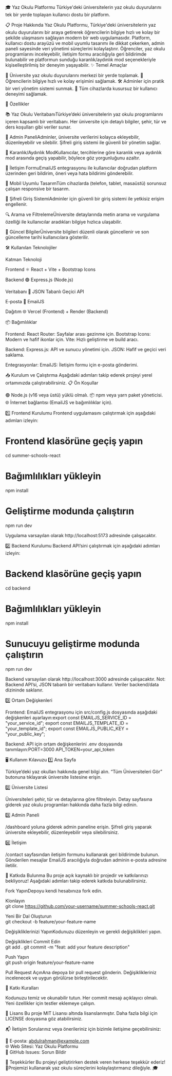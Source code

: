 🎓 Yaz Okulu Platformu
Türkiye'deki üniversitelerin yaz okulu duyurularını tek bir yerde toplayan kullanıcı dostu bir platform.

  
  
  
  



📋 Proje Hakkında
Yaz Okulu Platformu, Türkiye'deki üniversitelerin yaz okulu duyurularını bir araya getirerek öğrencilerin bilgiye hızlı ve kolay bir şekilde ulaşmasını sağlayan modern bir web uygulamasıdır. Platform, kullanıcı dostu arayüzü ve mobil uyumlu tasarımı ile dikkat çekerken, admin paneli sayesinde veri yönetimi süreçlerini kolaylaştırır. Öğrenciler, yaz okulu programlarını inceleyebilir, iletişim formu aracılığıyla geri bildirimde bulunabilir ve platformun sunduğu karanlık/aydınlık mod seçenekleriyle kişiselleştirilmiş bir deneyim yaşayabilir.
✨ Temel Amaçlar

🏫 Üniversite yaz okulu duyurularını merkezi bir yerde toplamak.
📖 Öğrencilerin bilgiye hızlı ve kolay erişimini sağlamak.
🛠️ Adminler için pratik bir veri yönetim sistemi sunmak.
📱 Tüm cihazlarda kusursuz bir kullanıcı deneyimi sağlamak.


🚀 Özellikler

📚 Yaz Okulu VeritabanıTürkiye’deki üniversitelerin yaz okulu programlarını içeren kapsamlı bir veritabanı. Her üniversite için detaylı bilgiler, şehir, tür ve ders koşulları gibi veriler sunar.

🧠 Admin PaneliAdminler, üniversite verilerini kolayca ekleyebilir, düzenleyebilir ve silebilir. Şifreli giriş sistemi ile güvenli bir yönetim sağlar.

🌙 Karanlık/Aydınlık ModKullanıcılar, tercihlerine göre karanlık veya aydınlık mod arasında geçiş yapabilir, böylece göz yorgunluğunu azaltır.

💌 İletişim FormuEmailJS entegrasyonu ile kullanıcılar doğrudan platform üzerinden geri bildirim, öneri veya hata bildirimi gönderebilir.

📱 Mobil Uyumlu TasarımTüm cihazlarda (telefon, tablet, masaüstü) sorunsuz çalışan responsive bir tasarım.

🔐 Şifreli Giriş SistemiAdminler için güvenli bir giriş sistemi ile yetkisiz erişim engellenir.

🔍 Arama ve FiltrelemeÜniversite detaylarında metin arama ve vurgulama özelliği ile kullanıcılar aradıkları bilgiye hızlıca ulaşabilir.

📅 Güncel BilgilerÜniversite bilgileri düzenli olarak güncellenir ve son güncelleme tarihi kullanıcılara gösterilir.



🛠️ Kullanılan Teknolojiler



Katman
Teknoloji



Frontend
⚛️ React + Vite + Bootstrap Icons


Backend
🟢 Express.js (Node.js)


Veritabanı
📄 JSON Tabanlı Geçici API


E-posta
📧 EmailJS


Dağıtım
🌐 Vercel (Frontend) + Render (Backend)


📦 Bağımlılıklar

Frontend:
React Router: Sayfalar arası gezinme için.
Bootstrap Icons: Modern ve hafif ikonlar için.
Vite: Hızlı geliştirme ve build aracı.


Backend:
Express.js: API ve sunucu yönetimi için.
JSON: Hafif ve geçici veri saklama.


Entegrasyonlar:
EmailJS: İletişim formu için e-posta gönderimi.




📥 Kurulum ve Çalıştırma
Aşağıdaki adımları takip ederek projeyi yerel ortamınızda çalıştırabilirsiniz.
📋 Ön Koşullar

🟢 Node.js (v16 veya üstü) yüklü olmalı.
📦 npm veya yarn paket yöneticisi.
🌐 İnternet bağlantısı (EmailJS ve bağımlılıklar için).

1️⃣ Frontend Kurulumu
Frontend uygulamasını çalıştırmak için aşağıdaki adımları izleyin:
# Frontend klasörüne geçiş yapın
cd summer-schools-react

# Bağımlılıkları yükleyin
npm install

# Geliştirme modunda çalıştırın
npm run dev


Uygulama varsayılan olarak http://localhost:5173 adresinde çalışacaktır.

2️⃣ Backend Kurulumu
Backend API’sini çalıştırmak için aşağıdaki adımları izleyin:
# Backend klasörüne geçiş yapın
cd backend

# Bağımlılıkları yükleyin
npm install

# Sunucuyu geliştirme modunda çalıştırın
npm run dev


Backend varsayılan olarak http://localhost:3000 adresinde çalışacaktır.
Not: Backend API’si, JSON tabanlı bir veritabanı kullanır. Veriler backend/data dizininde saklanır.

3️⃣ Ortam Değişkenleri

Frontend: EmailJS entegrasyonu için src/config.js dosyasında aşağıdaki değişkenleri ayarlayın:export const EMAILJS_SERVICE_ID = "your_service_id";
export const EMAILJS_TEMPLATE_ID = "your_template_id";
export const EMAILJS_PUBLIC_KEY = "your_public_key";


Backend: API için ortam değişkenlerini .env dosyasında tanımlayın:PORT=3000
API_TOKEN=your_api_token




🖥️ Kullanım Kılavuzu
1️⃣ Ana Sayfa

Türkiye’deki yaz okulları hakkında genel bilgi alın.
“Tüm Üniversiteleri Gör” butonuna tıklayarak üniversite listesine erişin.

2️⃣ Üniversite Listesi

Üniversiteleri şehir, tür ve detaylarına göre filtreleyin.
Detay sayfasına giderek yaz okulu programları hakkında daha fazla bilgi edinin.

3️⃣ Admin Paneli

/dashboard yoluna giderek admin paneline erişin.
Şifreli giriş yaparak üniversite ekleyebilir, düzenleyebilir veya silebilirsiniz.

4️⃣ İletişim

/contact sayfasından iletişim formunu kullanarak geri bildirimde bulunun.
Gönderilen mesajlar EmailJS aracılığıyla doğrudan adminin e-posta adresine iletilir.


🌟 Katkıda Bulunma
Bu proje açık kaynaklı bir projedir ve katkılarınızı bekliyoruz! Aşağıdaki adımları takip ederek katkıda bulunabilirsiniz.

Fork YapınDepoyu kendi hesabınıza fork edin.

Klonlayın  
git clone https://github.com/your-username/summer-schools-react.git


Yeni Bir Dal Oluşturun  
git checkout -b feature/your-feature-name


Değişikliklerinizi YapınKodunuzu düzenleyin ve gerekli değişiklikleri yapın.

Değişiklikleri Commit Edin  
git add .
git commit -m "feat: add your feature description"


Push Yapın  
git push origin feature/your-feature-name


Pull Request AçınAna depoya bir pull request gönderin. Değişiklikleriniz incelenecek ve uygun görülürse birleştirilecektir.


📜 Katkı Kuralları

Kodunuzu temiz ve okunabilir tutun.
Her commit mesajı açıklayıcı olmalı.
Yeni özellikler için testler eklemeye çalışın.


📄 Lisans
Bu proje MIT Lisansı altında lisanslanmıştır. Daha fazla bilgi için LICENSE dosyasına göz atabilirsiniz.

📬 İletişim
Sorularınız veya önerileriniz için bizimle iletişime geçebilirsiniz:

📧 E-posta: abdulrahman@example.com  
🌐 Web Sitesi: Yaz Okulu Platformu  
💬 GitHub Issues: Sorun Bildir


🙌 Teşekkürler
Bu projeyi geliştirirken destek veren herkese teşekkür ederiz! 🚀Projemizi kullanarak yaz okulu süreçlerini kolaylaştırmanız dileğiyle. 🎓
